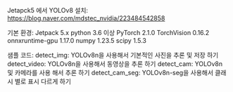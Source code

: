 Jetapck5 에서 YOLOv8 설치:
https://blog.naver.com/mdstec_nvidia/223484542858

기본 환경:
Jetpack 5.x
python 3.6 이상 
PyTorch 2.1.0
TorchVision 0.16.2
onnxruntime-gpu 1.17.0
numpy 1.23.5
scipy 1.5.3

샘플 코드:
detect_img: YOLOv8n을 사용해서 기본적인 사진을 추론 및 저장 하기
detect_video: YOLOv8n을 사용해서 동영상을 추론 하기
detect_cam: YOLOv8n 및 카메라를 사용 해서 추론 하기
detect_cam_seg: YOLOv8n-seg을 사용해서 클래시 별로 표시 다르게 하기
